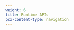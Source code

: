 ```yaml
---
weight: 6
title: Runtime APIs
pcx-content-type: navigation
---
```



<DirectoryListing path="/runtime-apis" />
